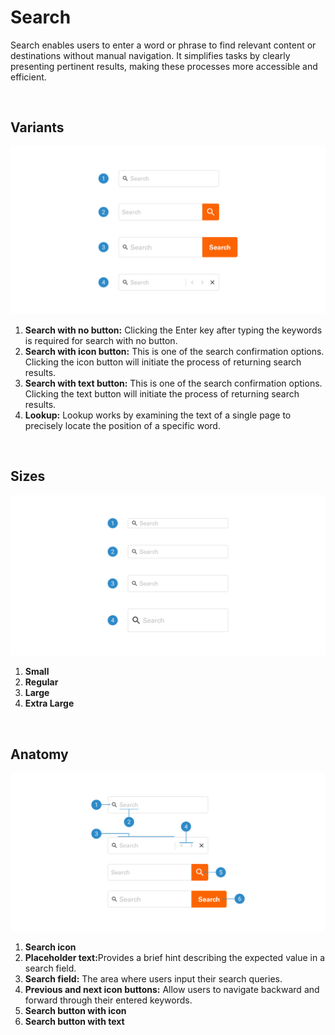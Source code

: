 # Search

Search enables users to enter a word or phrase to find relevant content or destinations without manual navigation. It simplifies tasks by clearly presenting pertinent results, making these processes more accessible and efficient.

<br>

## Variants

<img src="../../assets/images/components/search-variants.jpg" alt="search-variants" width="752"/>

1. <b>Search with no button:</b> Clicking the Enter key after typing the keywords is required for search with no button.
2. <b>Search with icon button:</b> This is one of the search confirmation options. Clicking the icon button will initiate the process of returning search results.
3. <b>Search with text button:</b> This is one of the search confirmation options. Clicking the text button will initiate the process of returning search results.
4. <b>Lookup:</b> Lookup works by examining the text of a single page to precisely locate the position of a specific word.

<br>

## Sizes

<img src="../../assets/images/components/search-sizes.jpg" alt="search-sizes" width="752"/>

1. <b>Small</b> 
2. <b>Regular</b> 
3. <b>Large</b> 
4. <b>Extra Large</b>

<br>

## Anatomy

<img src="../../assets/images/components/search-anatomy.jpg" alt="search-anatomy" width="752"/>

1. <b>Search icon</b>
2. <b>Placeholder text:</b>Provides a brief hint describing the expected value in a search field.
3. <b>Search field:</b> The area where users input their search queries.
4. <b>Previous and next icon buttons:</b> Allow users to navigate backward and forward through their entered keywords.
5. <b>Search button with icon</b>
6. <b>Search button with text</b>
